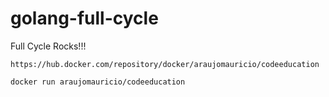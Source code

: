 # golang-full-cycle
Full Cycle Rocks!!!
 
	https://hub.docker.com/repository/docker/araujomauricio/codeeducation
	
	docker run araujomauricio/codeeducation